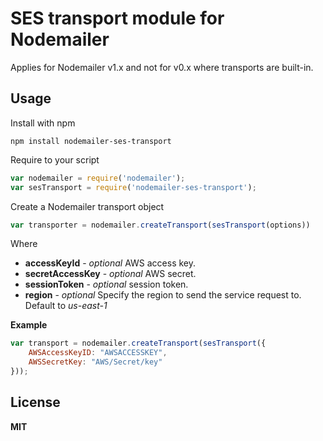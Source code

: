 # SES transport module for Nodemailer

Applies for Nodemailer v1.x and not for v0.x where transports are built-in.

## Usage

Install with npm

    npm install nodemailer-ses-transport

Require to your script

```javascript
var nodemailer = require('nodemailer');
var sesTransport = require('nodemailer-ses-transport');
```

Create a Nodemailer transport object

```javascript
var transporter = nodemailer.createTransport(sesTransport(options))
```

Where

  * **accessKeyId** - *optional* AWS access key.
  * **secretAccessKey** - *optional* AWS secret.
  * **sessionToken** - *optional* session token.
  * **region** - *optional* Specify the region to send the service request to. Default to *us-east-1*

**Example**

```javascript
var transport = nodemailer.createTransport(sesTransport({
    AWSAccessKeyID: "AWSACCESSKEY",
    AWSSecretKey: "AWS/Secret/key"
}));
```

## License

**MIT**
